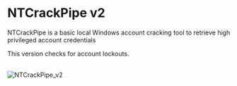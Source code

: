 # NTCrackPipe v2
NTCrackPipe is a basic local Windows account cracking tool to retrieve high privileged account credentials <br>

This version checks for account lockouts. <br><br>

![NTCrackPipe_v2](https://github.com/hyp3rlinx/NTCrackPipe/assets/12366009/f994c052-1f1a-4513-9895-65f57647c7f6)

